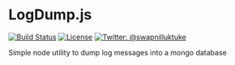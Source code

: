 # LogDump.js

[![Build Status](https://travis-ci.org/lukya/LogDump.js.svg?branch=master)](https://travis-ci.org/lukya/LogDump.js)
[![License](https://img.shields.io/badge/license-MIT-green.svg?style=flat)](/LICENSE)
[![Twitter: @swapnilluktuke](https://img.shields.io/badge/Contact-@swapnilluktuke-blue.svg)](https://twitter.com/swapnilluktuke)


Simple node utility to dump log messages into a mongo database
